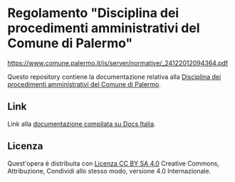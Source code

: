 Regolamento "Disciplina dei procedimenti amministrativi del Comune di Palermo"
==================================================

https://www.comune.palermo.it/js/server/normative/_24122012094364.pdf

Questo repository contiene la documentazione relativa alla [Disciplina dei procedimenti amministrativi del Comune di Palermo](http://regolamento-procedimenti-amministrativi-comune-palermo.readthedocs.io). 


Link
----

Link alla [documentazione compilata su Docs Italia](https://github.com/italia/docs-italia-starter-kit/tree/master/repo-documento).


Licenza
----
Quest'opera è distribuita con [Licenza CC BY SA 4.0](https://creativecommons.org/licenses/by-sa/4.0/deed.it) Creative Commons,  Attribuzione, Condividi allo stesso modo, versione 4.0 Internazionale.

